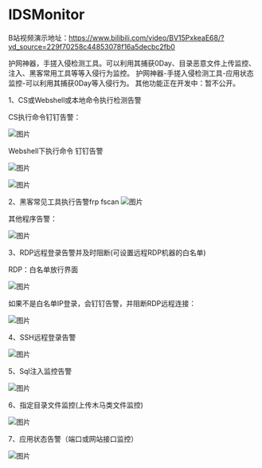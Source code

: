 # IDSMonitor
B站视频演示地址：https://www.bilibili.com/video/BV15PxkeaE68/?vd_source=229f70258c44853078f16a5decbc2fb0

护网神器，手搓入侵检测工具。可以利用其捕获0Day、目录恶意文件上传监控、注入、黑客常用工具等等入侵行为监控。
护网神器-手搓入侵检测工具-应用状态监控-可以利用其捕获0Day等入侵行为。
其他功能正在开发中：暂不公开。

1、CS或Webshell或本地命令执行检测告警

CS执行命令钉钉告警：

 ![图片](https://github.com/user-attachments/assets/e99894be-e543-4851-8a05-47a74cb55a2a)


Webshell下执行命令 钉钉告警

![图片](https://github.com/user-attachments/assets/cdae62c6-231c-48ef-82bb-c669978634d5)


![图片](https://github.com/user-attachments/assets/9e546420-c2ff-4eee-af4e-a8741f33ad01)

2、黑客常见工具执行告警frp fscan
![图片](https://github.com/user-attachments/assets/62af1628-9401-425c-8394-a7e4fb45f50b)

 
其他程序告警：

![图片](https://github.com/user-attachments/assets/776df4d1-a0e0-4102-b4b0-81a5fd80ac4c)



3、RDP远程登录告警并及时阻断(可设置远程RDP机器的白名单)

RDP：白名单放行界面

 ![图片](https://github.com/user-attachments/assets/8df093f1-53b0-4d25-829e-74ff88bc326c)


如果不是白名单IP登录，会钉钉告警，并阻断RDP远程连接：

![图片](https://github.com/user-attachments/assets/ec23296b-39b5-490e-9b25-92641f7f9520)


4、SSH远程登录告警

 ![图片](https://github.com/user-attachments/assets/e0d97a33-4700-4aa1-bd39-31550c3f4d76)


5、Sql注入监控告警

 ![图片](https://github.com/user-attachments/assets/bc819fb0-46b7-4e33-aa4d-74f117f9ecbe)


6、指定目录文件监控(上传木马类文件监控)

 ![图片](https://github.com/user-attachments/assets/2b55d4ac-ba03-4266-b550-b84904c0278a)


7、应用状态告警（端口或网站接口监控）

 ![图片](https://github.com/user-attachments/assets/37454bdc-f2de-48ba-8c08-c209985c9078)


 

